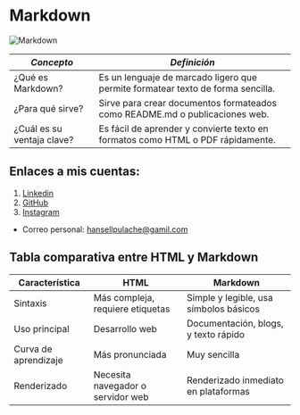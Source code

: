 # Markdown

![Markdown](https://cdn.commonmark.org/uploads/default/original/2X/3/366f3614de6996d79a131fdf9b41ed7d65cfe181.png)

| ***Concepto***            | ***Definición***                                                                 |
|----------------------------|---------------------------------------------------------------------------------|
| ¿Qué es Markdown?         | Es un lenguaje de marcado ligero que permite formatear texto de forma sencilla. |
| ¿Para qué sirve?          | Sirve para crear documentos formateados como README.md o publicaciones web.     |
| ¿Cuál es su ventaja clave?| Es fácil de aprender y convierte texto en formatos como HTML o PDF rápidamente. |

## Enlaces a mis cuentas:
1. [Linkedin](https://www.linkedin.com/in/hansell-chavez-160970338/)
2. [GitHub](https://github.com/HansellT)
3. [Instagram](https://www.instagram.com/hanselld1/)
- Correo personal: [hansellpulache@gamil.com](mailto:hansellpulache@gmail.com)

## Tabla comparativa entre HTML y Markdown
| Característica          | HTML                                        | Markdown                               |
|-------------------------|---------------------------------------------|---------------------------------------|
| Sintaxis                | Más compleja, requiere etiquetas        | Simple y legible, usa símbolos básicos |
| Uso principal           | Desarrollo web                             | Documentación, blogs, y texto rápido  |
| Curva de aprendizaje    | Más pronunciada                           | Muy sencilla                          |
| Renderizado             | Necesita navegador o servidor web          | Renderizado inmediato en plataformas  |
